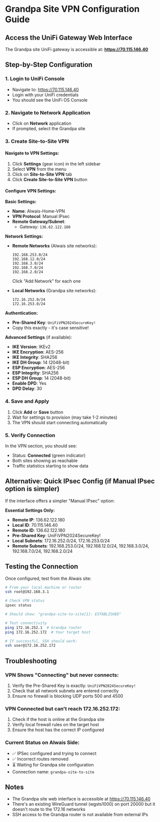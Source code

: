 # Grandpa Site VPN Configuration Guide

## Access the UniFi Gateway Web Interface

The Grandpa site UniFi gateway is accessible at: **https://70.115.146.40**

## Step-by-Step Configuration

### 1. Login to UniFi Console
- Navigate to: https://70.115.146.40
- Login with your UniFi credentials
- You should see the UniFi OS Console

### 2. Navigate to Network Application
- Click on **Network** application
- If prompted, select the Grandpa site

### 3. Create Site-to-Site VPN

#### Navigate to VPN Settings:
1. Click **Settings** (gear icon) in the left sidebar
2. Select **VPN** from the menu
3. Click on **Site-to-Site VPN** tab
4. Click **Create Site-to-Site VPN** button

#### Configure VPN Settings:

**Basic Settings:**
- **Name**: Alwais-Home-VPN
- **VPN Protocol**: Manual IPsec
- **Remote Gateway/Subnet**: 
  - Gateway: `136.62.122.180`
  
**Network Settings:**
- **Remote Networks** (Alwais site networks):
  ```
  192.168.253.0/24
  192.168.12.0/24
  192.168.3.0/24
  192.168.7.0/24
  192.168.2.0/24
  ```
  Click "Add Network" for each one

- **Local Networks** (Grandpa site networks):
  ```
  172.16.252.0/24
  172.16.253.0/24
  ```

**Authentication:**
- **Pre-Shared Key**: `UniFiVPN2024SecureKey!`
- Copy this exactly - it's case sensitive!

**Advanced Settings** (if available):
- **IKE Version**: IKEv2
- **IKE Encryption**: AES-256
- **IKE Integrity**: SHA256
- **IKE DH Group**: 14 (2048-bit)
- **ESP Encryption**: AES-256
- **ESP Integrity**: SHA256
- **ESP DH Group**: 14 (2048-bit)
- **Enable DPD**: Yes
- **DPD Delay**: 30

### 4. Save and Apply
1. Click **Add** or **Save** button
2. Wait for settings to provision (may take 1-2 minutes)
3. The VPN should start connecting automatically

### 5. Verify Connection

In the VPN section, you should see:
- Status: **Connected** (green indicator)
- Both sites showing as reachable
- Traffic statistics starting to show data

## Alternative: Quick IPsec Config (if Manual IPsec option is simpler)

If the interface offers a simpler "Manual IPsec" option:

**Essential Settings Only:**
- **Remote IP**: 136.62.122.180
- **Local ID**: 70.115.146.40
- **Remote ID**: 136.62.122.180
- **Pre-Shared Key**: UniFiVPN2024SecureKey!
- **Local Subnets**: 172.16.252.0/24, 172.16.253.0/24
- **Remote Subnets**: 192.168.253.0/24, 192.168.12.0/24, 192.168.3.0/24, 192.168.7.0/24, 192.168.2.0/24

## Testing the Connection

Once configured, test from the Alwais site:

```bash
# From your local machine or router
ssh root@192.168.3.1

# Check VPN status
ipsec status

# Should show: "grandpa-site-to-site[1]: ESTABLISHED"

# Test connectivity
ping 172.16.252.1  # Grandpa router
ping 172.16.252.172  # Your target host

# If successful, SSH should work:
ssh user@172.16.252.172
```

## Troubleshooting

### VPN Shows "Connecting" but never connects:
1. Verify the Pre-Shared Key is exactly: `UniFiVPN2024SecureKey!`
2. Check that all network subnets are entered correctly
3. Ensure no firewall is blocking UDP ports 500 and 4500

### VPN Connected but can't reach 172.16.252.172:
1. Check if the host is online at the Grandpa site
2. Verify local firewall rules on the target host
3. Ensure the host has the correct IP configured

### Current Status on Alwais Side:
- ✅ IPSec configured and trying to connect
- ✅ Incorrect routes removed
- ⏳ Waiting for Grandpa site configuration
- Connection name: `grandpa-site-to-site`

## Notes
- The Grandpa site web interface is accessible at https://70.115.146.40
- There's an existing WireGuard tunnel (wgsts1000) on port 20000 but it doesn't route to the 172.16 networks
- SSH access to the Grandpa router is not available from external IPs